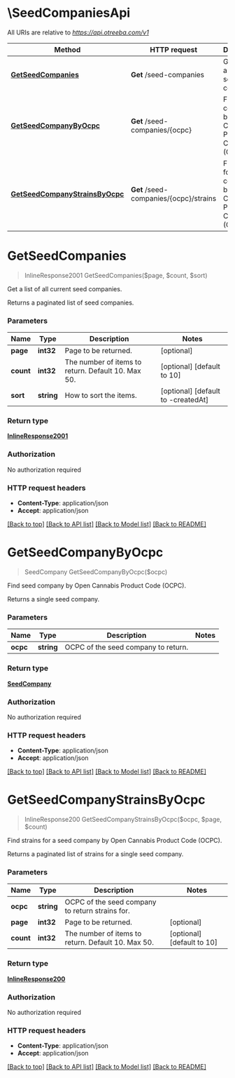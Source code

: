 # \SeedCompaniesApi

All URIs are relative to *https://api.otreeba.com/v1*

Method | HTTP request | Description
------------- | ------------- | -------------
[**GetSeedCompanies**](SeedCompaniesApi.md#GetSeedCompanies) | **Get** /seed-companies | Get a list of all current seed companies.
[**GetSeedCompanyByOcpc**](SeedCompaniesApi.md#GetSeedCompanyByOcpc) | **Get** /seed-companies/{ocpc} | Find seed company by Open Cannabis Product Code (OCPC).
[**GetSeedCompanyStrainsByOcpc**](SeedCompaniesApi.md#GetSeedCompanyStrainsByOcpc) | **Get** /seed-companies/{ocpc}/strains | Find strains for a seed company by Open Cannabis Product Code (OCPC).


# **GetSeedCompanies**
> InlineResponse2001 GetSeedCompanies($page, $count, $sort)

Get a list of all current seed companies.

Returns a paginated list of seed companies.


### Parameters

Name | Type | Description  | Notes
------------- | ------------- | ------------- | -------------
 **page** | **int32**| Page to be returned. | [optional] 
 **count** | **int32**| The number of items to return. Default 10. Max 50. | [optional] [default to 10]
 **sort** | **string**| How to sort the items. | [optional] [default to -createdAt]

### Return type

[**InlineResponse2001**](inline_response_200_1.md)

### Authorization

No authorization required

### HTTP request headers

 - **Content-Type**: application/json
 - **Accept**: application/json

[[Back to top]](#) [[Back to API list]](../README.md#documentation-for-api-endpoints) [[Back to Model list]](../README.md#documentation-for-models) [[Back to README]](../README.md)

# **GetSeedCompanyByOcpc**
> SeedCompany GetSeedCompanyByOcpc($ocpc)

Find seed company by Open Cannabis Product Code (OCPC).

Returns a single seed company.


### Parameters

Name | Type | Description  | Notes
------------- | ------------- | ------------- | -------------
 **ocpc** | **string**| OCPC of the seed company to return. | 

### Return type

[**SeedCompany**](SeedCompany.md)

### Authorization

No authorization required

### HTTP request headers

 - **Content-Type**: application/json
 - **Accept**: application/json

[[Back to top]](#) [[Back to API list]](../README.md#documentation-for-api-endpoints) [[Back to Model list]](../README.md#documentation-for-models) [[Back to README]](../README.md)

# **GetSeedCompanyStrainsByOcpc**
> InlineResponse200 GetSeedCompanyStrainsByOcpc($ocpc, $page, $count)

Find strains for a seed company by Open Cannabis Product Code (OCPC).

Returns a paginated list of strains for a single seed company.


### Parameters

Name | Type | Description  | Notes
------------- | ------------- | ------------- | -------------
 **ocpc** | **string**| OCPC of the seed company to return strains for. | 
 **page** | **int32**| Page to be returned. | [optional] 
 **count** | **int32**| The number of items to return. Default 10. Max 50. | [optional] [default to 10]

### Return type

[**InlineResponse200**](inline_response_200.md)

### Authorization

No authorization required

### HTTP request headers

 - **Content-Type**: application/json
 - **Accept**: application/json

[[Back to top]](#) [[Back to API list]](../README.md#documentation-for-api-endpoints) [[Back to Model list]](../README.md#documentation-for-models) [[Back to README]](../README.md)

